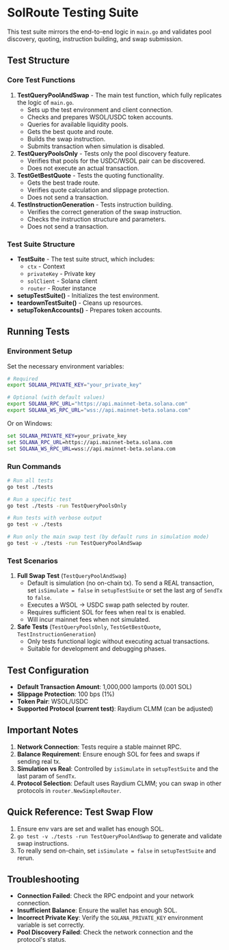# SolRoute Testing Suite

This test suite mirrors the end-to-end logic in `main.go` and validates pool discovery, quoting, instruction building, and swap submission.

## Test Structure

### Core Test Functions

1.  **TestQueryPoolAndSwap** - The main test function, which fully replicates the logic of `main.go`.
    - Sets up the test environment and client connection.
    - Checks and prepares WSOL/USDC token accounts.
    - Queries for available liquidity pools.
    - Gets the best quote and route.
    - Builds the swap instruction.
    - Submits transaction when simulation is disabled.
2.  **TestQueryPoolsOnly** - Tests only the pool discovery feature.
    - Verifies that pools for the USDC/WSOL pair can be discovered.
    - Does not execute an actual transaction.
3.  **TestGetBestQuote** - Tests the quoting functionality.
    - Gets the best trade route.
    - Verifies quote calculation and slippage protection.
    - Does not send a transaction.
4.  **TestInstructionGeneration** - Tests instruction building.
    - Verifies the correct generation of the swap instruction.
    - Checks the instruction structure and parameters.
    - Does not send a transaction.

### Test Suite Structure

- **TestSuite** - The test suite struct, which includes:
  - `ctx` - Context
  - `privateKey` - Private key
  - `solClient` - Solana client
  - `router` - Router instance
- **setupTestSuite()** - Initializes the test environment.
- **teardownTestSuite()** - Cleans up resources.
- **setupTokenAccounts()** - Prepares token accounts.

## Running Tests

### Environment Setup

Set the necessary environment variables:

```bash
# Required
export SOLANA_PRIVATE_KEY="your_private_key"

# Optional (with default values)
export SOLANA_RPC_URL="https://api.mainnet-beta.solana.com"
export SOLANA_WS_RPC_URL="wss://api.mainnet-beta.solana.com"
```

Or on Windows:

```cmd
set SOLANA_PRIVATE_KEY=your_private_key
set SOLANA_RPC_URL=https://api.mainnet-beta.solana.com
set SOLANA_WS_RPC_URL=wss://api.mainnet-beta.solana.com
```

### Run Commands

```bash
# Run all tests
go test ./tests

# Run a specific test
go test ./tests -run TestQueryPoolsOnly

# Run tests with verbose output
go test -v ./tests

# Run only the main swap test (by default runs in simulation mode)
go test -v ./tests -run TestQueryPoolAndSwap
```

### Test Scenarios

1.  **Full Swap Test** (`TestQueryPoolAndSwap`)
    - Default is simulation (no on-chain tx). To send a REAL transaction, set `isSimulate = false` in `setupTestSuite` or set the last arg of `SendTx` to `false`.
    - Executes a WSOL → USDC swap path selected by router.
    - Requires sufficient SOL for fees when real tx is enabled.
    - Will incur mainnet fees when not simulated.
2.  **Safe Tests** (`TestQueryPoolsOnly`, `TestGetBestQuote`, `TestInstructionGeneration`)
    - Only tests functional logic without executing actual transactions.
    - Suitable for development and debugging phases.

## Test Configuration

- **Default Transaction Amount**: 1,000,000 lamports (0.001 SOL)
- **Slippage Protection**: 100 bps (1%)
- **Token Pair**: WSOL/USDC
- **Supported Protocol (current test)**: Raydium CLMM (can be adjusted)

## Important Notes

1.  **Network Connection**: Tests require a stable mainnet RPC.
2.  **Balance Requirement**: Ensure enough SOL for fees and swaps if sending real tx.
3.  **Simulation vs Real**: Controlled by `isSimulate` in `setupTestSuite` and the last param of `SendTx`.
4.  **Protocol Selection**: Default uses Raydium CLMM; you can swap in other protocols in `router.NewSimpleRouter`.

## Quick Reference: Test Swap Flow

1. Ensure env vars are set and wallet has enough SOL.
2. `go test -v ./tests -run TestQueryPoolAndSwap` to generate and validate swap instructions.
3. To really send on-chain, set `isSimulate = false` in `setupTestSuite` and rerun.

## Troubleshooting

- **Connection Failed**: Check the RPC endpoint and your network connection.
- **Insufficient Balance**: Ensure the wallet has enough SOL.
- **Incorrect Private Key**: Verify the `SOLANA_PRIVATE_KEY` environment variable is set correctly.
- **Pool Discovery Failed**: Check the network connection and the protocol's status.
